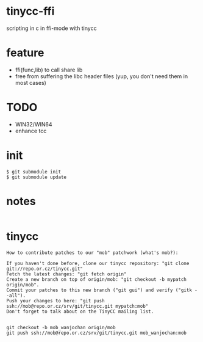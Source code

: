# tinycc-ffi

scripting in c in ffi-mode with tinycc


# feature 

* ffi(func,lib) to call share lib
* free from suffering the libc header files (yup, you don't need them in most cases)

# TODO

* WIN32/WIN64
* enhance tcc

# init

```
$ git submodule init
$ git submodule update
```

# notes

```
```

# tinycc

```
How to contribute patches to our "mob" patchwork (what's mob?):

If you haven't done before, clone our tinycc repository: "git clone git://repo.or.cz/tinycc.git"
Fetch the latest changes: "git fetch origin"
Create a new branch on top of origin/mob: "git checkout -b mypatch origin/mob".
Commit your patches to this new branch ("git gui") and verify ("gitk --all").
Push your changes to here: "git push ssh://mob@repo.or.cz/srv/git/tinycc.git mypatch:mob"
Don't forget to talk about on the TinyCC mailing list. 


git checkout -b mob_wanjochan origin/mob
git push ssh://mob@repo.or.cz/srv/git/tinycc.git mob_wanjochan:mob

```
